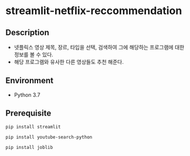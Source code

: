 # streamlit-netflix-reccommendation
## Description
- 넷플릭스 영상 제목, 장르, 타입을 선택, 검색하여 그에 해당하는 프로그램에 대한 정보를 볼 수 있다.
- 해당 프로그램와 유사한 다른 영상들도 추천 해준다.

##
## Environment
- Python 3.7


##
## Prerequisite

```
pip install streamlit
```

```
pip install youtube-search-python
```

```
pip install joblib
```
